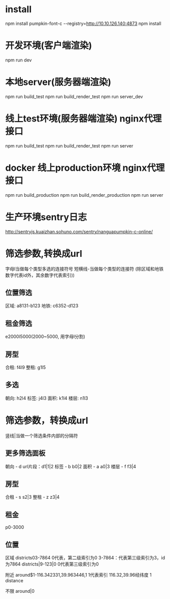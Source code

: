 # install
npm install pumpkin-font-c --registry=http://10.10.126.140:4873
npm install

# 开发环境(客户端渲染)
npm run dev

# 本地server(服务器端渲染)
npm run build_test
npm run build_render_test
npm run server_dev

# 线上test环境(服务器端渲染) nginx代理接口
npm run build_test
npm run build_render_test
npm run server

# docker 线上production环境 nginx代理接口
npm run build_production
npm run build_render_production
npm run server

# 生产环境sentry日志
http://sentryjs.kuaizhan.sohuno.com/sentry/nanguapumpkin-c-online/


# 筛选参数,转换成url
字母l当做每个类型多选的连接符号
短横线-当做每个类型的连接符
(除区域和地铁数字代表id外，其余数字代表索引))

## 位置筛选
区域: a8131-b123
地铁: c6352-d123

## 租金筛选
e2000l5000(2000~5000, 用字母l分割)

## 房型
合租: f4l9
整租: g1l5

## 多选
朝向: h2l4
标签: j4l3
面积: k1l4
楼层: n1l3
## 

# 筛选参数，转换成url
竖线|当做一个筛选条件内部的分隔符
## 更多筛选面板
朝向 - d
url片段：d1|1|2
标签 - b
b0|2
面积 - a
a0|3
楼层 - f
f3|4

## 房型
合租 - s
s2|3
整租 - z
z3|4

## 租金
p0-3000

## 位置
区域
districts$0$3-7864
0代表，第二级索引为0
3-7864：代表第三级索引为3，id为7864
districts|9-123|0
0代表第三级索引为0


附近
around$1-116.342331,39.963446,1
1代表索引
116.32,39.96经纬度
1 distance

不限
around|0
